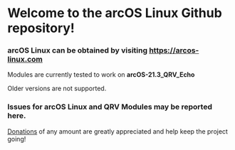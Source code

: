 # Welcome to the arcOS Linux Github repository!
### arcOS Linux can be obtained by visiting https://arcos-linux.com

Modules are currently tested to work on **arcOS-21.3_QRV_Echo**

Older versions are not supported.

### Issues for arcOS Linux and QRV Modules may be reported here.

[Donations](https://www.paypal.com/donate/?hosted_button_id=4SAKRN2MH7NEW) of any amount are greatly appreciated and help keep the project going!
